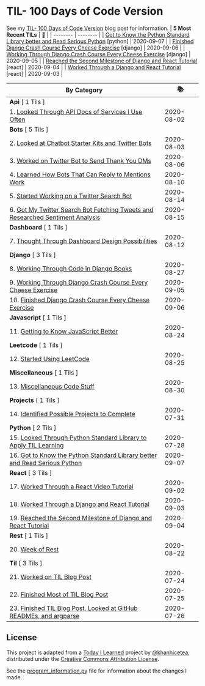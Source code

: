 # TIL- 100 Days of Code Version

See my [TIL- 100 Days of Code Version](https://github.com/KatherineMichel/portfolio/blob/master/regular-blog-posts/til-100-days-of-code-version.md) blog post for information.
| **5 Most Recent TILs** | :tada: |
| -------- | -------- |
| [Got to Know the Python Standard Library better and Read Serious Python](python/got-to-know-the-python-standard-library-better-and-read-serious-python.md) [python] | 2020-09-07 |
| [Finished Django Crash Course Every Cheese Exercise](django/finished-django-crash-course-every-cheese-exercise.md) [django] | 2020-09-06 |
| [Working Through Django Crash Course Every Cheese Exercise](django/working-through-django-crash-course-every-cheese-exercise.md) [django] | 2020-09-05 |
| [Reached the Second Milestone of Django and React Tutorial](react/reached-the-second-milestone-of-django-react-tutorial.md) [react] | 2020-09-04 |
| [Worked Through a Django and React Tutorial](react/worked-through-a-django-and-react-tutorial.md) [react] | 2020-09-03 |

| **By Category** | :books: |
| -------- | -------- |
| **Api** [ 1 Tils ] | |
| 1. [Looked Through API Docs of Services I Use Often](api/looking-through-api-docs-of-services-i-use-often.md) | 2020-08-02 |
| **Bots** [ 5 Tils ] | |
| 2. [Looked at Chatbot Starter Kits and Twitter Bots](bots/looked-at-chatbot-starter-kits-and-twitter-bots.md) | 2020-08-03 |
| 3. [Worked on Twitter Bot to Send Thank You DMs](bots/worked-on-a-twitter-bot-to-send-thank-you-dms.md) | 2020-08-06 |
| 4. [Learned How Bots That Can Reply to Mentions Work](bots/learned-how-bots-that-can-reply-to-mentions-work.md) | 2020-08-10 |
| 5. [Started Working on a Twitter Search Bot](bots/started-working-on-a-tweet-search-bot.md) | 2020-08-14 |
| 6. [Got My Twitter Search Bot Fetching Tweets and Researched Sentiment Analysis](bots/got-my-twitter-search-bot-fetching-tweets-and-researched-sentiment-analysis.md) | 2020-08-15 |
| **Dashboard** [ 1 Tils ] | |
| 7. [Thought Through Dashboard Design Possibilities](dashboard/thought-through-dashboard-design-possibilities.md) | 2020-08-12 |
| **Django** [ 3 Tils ] | |
| 8. [Working Through Code in Django Books](django/working-through-code-in-django-books.md) | 2020-08-27 |
| 9. [Working Through Django Crash Course Every Cheese Exercise](django/working-through-django-crash-course-every-cheese-exercise.md) | 2020-09-05 |
| 10. [Finished Django Crash Course Every Cheese Exercise](django/finished-django-crash-course-every-cheese-exercise.md) | 2020-09-06 |
| **Javascript** [ 1 Tils ] | |
| 11. [Getting to Know JavaScript Better](javascript/getting-to-know-javascript-better.md) | 2020-08-24 |
| **Leetcode** [ 1 Tils ] | |
| 12. [Started Using LeetCode](leetcode/started-using-leetcode.md) | 2020-08-25 |
| **Miscellaneous** [ 1 Tils ] | |
| 13. [Miscellaneous Code Stuff](miscellaneous/miscellaneous-code-stuff.md) | 2020-08-30 |
| **Projects** [ 1 Tils ] | |
| 14. [Identified Possible Projects to Complete](projects/identified-possible-projects-to-complete.md) | 2020-07-31 |
| **Python** [ 2 Tils ] | |
| 15. [Looked Through Python Standard Library to Apply TIL Learning](python/looked-through-python-standard-library-to-apply-til-learning.md) | 2020-07-28 |
| 16. [Got to Know the Python Standard Library better and Read Serious Python](python/got-to-know-the-python-standard-library-better-and-read-serious-python.md) | 2020-09-07 |
| **React** [ 3 Tils ] | |
| 17. [Worked Through a React Video Tutorial](react/worked-through-a-react-video-tutorial.md) | 2020-09-02 |
| 18. [Worked Through a Django and React Tutorial](react/worked-through-a-django-and-react-tutorial.md) | 2020-09-03 |
| 19. [Reached the Second Milestone of Django and React Tutorial](react/reached-the-second-milestone-of-django-react-tutorial.md) | 2020-09-04 |
| **Rest** [ 1 Tils ] | |
| 20. [Week of Rest](rest/week-of-rest.md) | 2020-08-22 |
| **Til** [ 3 Tils ] | |
| 21. [Worked on TIL Blog Post](til/worked-on-til-blog-post.md) | 2020-07-24 |
| 22. [Finished Most of TIL Blog Post](til/finished-most-of-til-blog-post.md) | 2020-07-25 |
| 23. [Finished TIL Blog Post, Looked at GitHub READMEs, and argparse](til/finished-til-blog-post-looked-at-github-readmes-and-argparse.md) | 2020-07-26 |


## License

This project is adapted from a [Today I Learned](https://github.com/khanhicetea/today-i-learned/) project by [@khanhicetea](https://github.com/khanhicetea), distributed under the [Creative Commons Attribution License](http://creativecommons.org/licenses/by/3.0/). 

See the [program_information.py](program_information.py) file for information about the changes I made.

